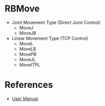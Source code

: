 # RBMove
- Joint Movement Type (Direct Joint Control)
    - MoveJ
    - MoveJB
- Linear Movement Type (TCP Control)
    - MoveL
    - MoveLB
    - MovePB
    - MoveJL
    - MoveITPL

# References
- [User Manual](https://www.google.com/url?sa=t&rct=j&q=&esrc=s&source=web&cd=&cad=rja&uact=8&ved=2ahUKEwinn4vL-b2CAxV1jVYBHTMAAhcQFnoECBEQAQ&url=https%3A%2F%2Fwww.rainbow-robotics.com%2Fproduct_info%2Fdownload%3Fid%3D4c07e36e-030f-4e05-acce-ee439a6408f9&usg=AOvVaw0VTrpwkRW1PuRC5EPo_hBI&opi=89978449)